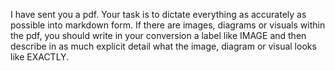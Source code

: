 I have sent you a pdf. Your task is to dictate everything as accurately as possible into markdown form. If there are images, diagrams or visuals within the pdf, you should write in your conversion a label like IMAGE and then describe in as much explicit detail what the image, diagram or visual looks like EXACTLY.